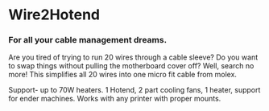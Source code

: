 # Wire2Hotend
### For all your cable management dreams.


Are you tired of trying to run 20 wires through a cable sleeve? Do you want to swap things without pulling the motherboard cover off? Well, search no more!
This simplifies all 20 wires into one micro fit cable from molex. 

Support- up to 70W heaters. 1 Hotend, 2 part cooling fans, 1 heater, support for ender machines. Works with any printer with proper mounts.
